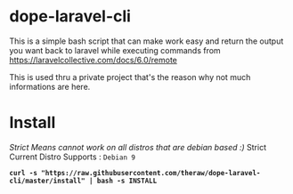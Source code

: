 # dope-laravel-cli

This is a simple bash script that can make work easy and return the output you want back to laravel while executing commands from https://laravelcollective.com/docs/6.0/remote

This is used thru a private project that's the reason why not much informations are here.


# Install

*Strict Means cannot work on all distros that are debian based :)*
Strict Current Distro Supports : `Debian 9`

**`curl -s "https://raw.githubusercontent.com/theraw/dope-laravel-cli/master/install" | bash -s INSTALL`**
